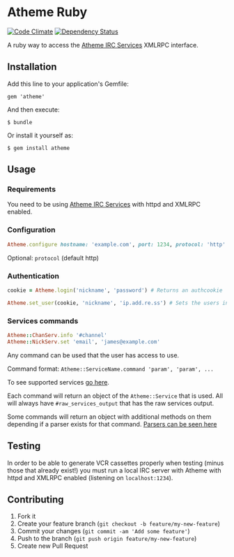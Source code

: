 # Atheme Ruby

[![Code Climate](https://codeclimate.com/github/zaphyous/atheme-ruby.png)](https://codeclimate.com/github/zaphyous/atheme-ruby) [![Dependency Status](https://gemnasium.com/zaphyous/atheme-ruby.png)](https://gemnasium.com/zaphyous/atheme-ruby)

A ruby way to access the [Atheme IRC Services](http://www.atheme.net) XMLRPC interface.

## Installation

Add this line to your application's Gemfile:

    gem 'atheme'

And then execute:

    $ bundle

Or install it yourself as:

    $ gem install atheme

## Usage

### Requirements

You need to be using [Atheme IRC Services](http://www.atheme.net) with httpd and XMLRPC enabled.

### Configuration

```ruby
Atheme.configure hostname: 'example.com', port: 1234, protocol: 'http'
```

Optional: `protocol` (default http)

### Authentication

```ruby
cookie = Atheme.login('nickname', 'password') # Returns an authcookie

Atheme.set_user(cookie, 'nickname', 'ip.add.re.ss') # Sets the users info for commands
```

### Services commands

```ruby
Atheme::ChanServ.info '#channel'
Atheme::NickServ.set 'email', 'james@example.com'
```

Any command can be used that the user has access to use.

Command format: `Atheme::ServiceName.command 'param', 'param', ...`

To see supported services [go here](https://github.com/zaphyous/atheme-ruby/blob/master/lib/atheme.rb#L21).

Each command will return an object of the `Atheme::Service` that is used. All will always have `#raw_services_output` that has the raw services output.

Some commands will return an object with additional methods on them depending if a parser exists for that command. [Parsers can be seen here](https://github.com/zaphyous/atheme-ruby/tree/master/lib/atheme/parsers)

## Testing

In order to be able to generate VCR cassettes properly when testing (minus those that already exist!) you must run a local IRC server with Atheme with httpd and XMLRPC enabled (listening on `localhost:1234`).

## Contributing

1. Fork it
2. Create your feature branch (`git checkout -b feature/my-new-feature`)
3. Commit your changes (`git commit -am 'Add some feature'`)
4. Push to the branch (`git push origin feature/my-new-feature`)
5. Create new Pull Request
